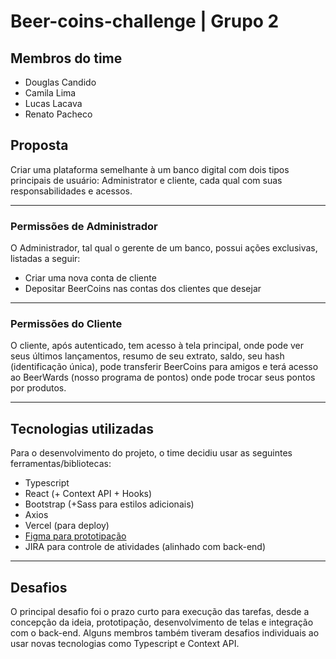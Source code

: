 # Beer-coins-challenge | Grupo 2

## Membros do time

- Douglas Candido
- Camila Lima
- Lucas Lacava
- Renato Pacheco

## Proposta

Criar uma plataforma semelhante à um banco digital com dois tipos principais de usuário: Administrator e cliente, cada qual com suas responsabilidades e acessos.

---

### Permissões de Administrador

O Administrador, tal qual o gerente de um banco, possui ações exclusivas, listadas a seguir:

- Criar uma nova conta de cliente
- Depositar BeerCoins nas contas dos clientes que desejar

---

### Permissões do Cliente

O cliente, após autenticado, tem acesso à tela principal, onde pode ver seus últimos lançamentos, resumo de seu extrato, saldo, seu hash (identificação única), pode transferir BeerCoins para amigos e terá acesso ao BeerWards (nosso programa de pontos) onde pode trocar seus pontos por produtos.

---

## Tecnologias utilizadas

Para o desenvolvimento do projeto, o time decidiu usar as seguintes ferramentas/bibliotecas:

- Typescript
- React (+ Context API + Hooks)
- Bootstrap (+Sass para estilos adicionais)
- Axios
- Vercel (para deploy)
- [Figma para prototipação](https://www.figma.com/file/OgNzk1Ma6phODGGe6ANZ4a/beerTech-Challenge?node-id=1%3A5)
- JIRA para controle de atividades (alinhado com back-end)

---

## Desafios

O principal desafio foi o prazo curto para execução das tarefas, desde a concepção da ideia, prototipação, desenvolvimento de telas e integração com o back-end. Alguns membros também tiveram desafios individuais ao usar novas tecnologias como Typescript e Context API.
